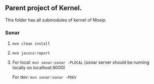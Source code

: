 ## Parent project of Kernel.
This folder has all submodules of kernel of Mosip.

### Sonar
1. `mvn clean install`

2. `mvn jacoco:report`

3. For local: `mvn sonar:sonar -PLOCAL`  (sonar server should be running locally on localhost:9000)

   For dev: `mvn sonar:sonar -PDEV`
